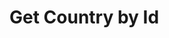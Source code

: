 # Get Country by Id

<api-endpoint openapi-path="../../Writerside/openapi.yaml" method="GET" endpoint="/api/v1/countries/{id}"/>
